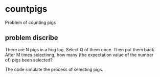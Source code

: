 # countpigs
Problem of counting pigs

## problem discribe

There are N pigs in a hog log. Select Q of them once. Then put them back. After M times selectinng, how many (the expectation value of the number of) pigs been selected?

The code simulate the process of selecting pigs.
